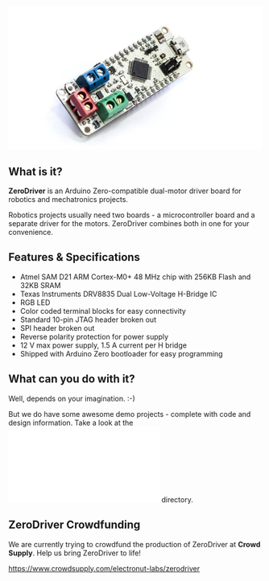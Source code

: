 ![ZeroDriver](zd.jpg)

## What is it?

**ZeroDriver** is an Arduino Zero-compatible dual-motor driver board for robotics and mechatronics projects.

Robotics projects usually need two boards - a microcontroller board and a separate driver for the motors. ZeroDriver combines both in one for your convenience.

## Features & Specifications

* Atmel SAM D21 ARM Cortex-M0+ 48 MHz chip with 256KB Flash and 32KB SRAM
* Texas Instruments DRV8835 Dual Low-Voltage H-Bridge IC
* RGB LED
* Color coded terminal blocks for easy connectivity
* Standard 10-pin JTAG header broken out
* SPI header broken out
* Reverse polarity protection for power supply
* 12 V max power supply, 1.5 A current per H bridge
* Shipped with Arduino Zero bootloader for easy programming

## What can you do with it?

Well, depends on your imagination. :-)

But we do have some awesome demo projects - complete with code and design
information. Take a look at the ![code](code/README.md) directory.

## ZeroDriver Crowdfunding

We are currently trying to crowdfund the production of ZeroDriver at **Crowd Supply**.
Help us bring ZeroDriver to life!

https://www.crowdsupply.com/electronut-labs/zerodriver
